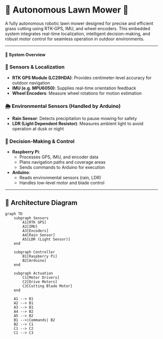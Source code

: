 # 🌿 Autonomous Lawn Mower 🤖

A fully autonomous robotic lawn mower designed for precise and efficient grass cutting using RTK-GPS, IMU, and wheel encoders. This embedded system integrates real-time localization, intelligent decision-making, and robust motor control for seamless operation in outdoor environments.

---


#### 🧠 System Overview

### 📡 Sensors & Localization
- **RTK GPS Module (LC29HDA)**: Provides centimeter-level accuracy for outdoor navigation
- **IMU (e.g. MPU6050)**: Supplies real-time orientation feedback
- **Wheel Encoders**: Measure wheel rotations for motion estimation

### 🌦️ Environmental Sensors (Handled by Arduino)
- **Rain Sensor**: Detects precipitation to pause mowing for safety
- **LDR (Light Dependent Resistor)**: Measures ambient light to avoid operation at dusk or night

### 🧾 Decision-Making & Control
- **Raspberry Pi**:
  - Processes GPS, IMU, and encoder data
  - Plans navigation paths and coverage areas
  - Sends commands to Arduino for execution
- **Arduino**:
  - Reads environmental sensors (rain, LDR)
  - Handles low-level motor and blade control

---
## 📐 Architecture Diagram

```mermaid
graph TD
    subgraph Sensors
        A1[RTK GPS]
        A2[IMU]
        A3[Encoders]
        A4[Rain Sensor]
        A5[LDR (Light Sensor)]
    end

    subgraph Controller
        B1[Raspberry Pi]
        B2[Arduino]
    end

    subgraph Actuation
        C1[Motor Drivers]
        C2[Drive Motors]
        C3[Cutting Blade Motor]
    end

    A1 --> B1
    A2 --> B1
    A3 --> B1
    A4 --> B2
    A5 --> B2
    B1 -->|Commands| B2
    B2 --> C1
    C1 --> C2
    C1 --> C3
